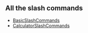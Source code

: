 ## All the slash commands

- [BasicSlashCommands](./BasicSlashCommands.md)
- [CalculatorSlashCommands](./CalculatorSlashCommands.md)

